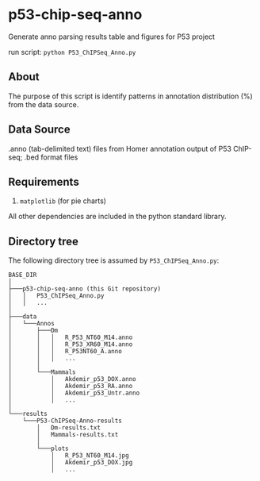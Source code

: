 # p53-chip-seq-anno

Generate anno parsing results table and figures for P53 project

run script: `python P53_ChIPSeq_Anno.py`

## About

The purpose of this script is identify patterns in annotation distribution (%) from the data source.

## Data Source

.anno (tab-delimited text) files from Homer annotation output of P53 ChIP-seq; .bed format files

## Requirements

1. `matplotlib` (for pie charts)

All other dependencies are included in the python standard library.

## Directory tree

The following directory tree is assumed by `P53_ChIPSeq_Anno.py`:

```
BASE_DIR
│
├───p53-chip-seq-anno (this Git repository)
│   │   P53_ChIPSeq_Anno.py
│   │   ...
│
├───data
│   └───Annos
│       ├───Dm
│       │   │   R_P53_NT60_M14.anno
│       │   │   R_P53_XR60_M14.anno
│       │   │   R_P53NT60_A.anno
│       │   │   ...
│       │
│       └───Mammals
│           │   Akdemir_p53_DOX.anno
│           │   Akdemir_p53_RA.anno
│           │   Akdemir_p53_Untr.anno
│           │   ...
│
└───results
    └───P53-ChIPSeq-Anno-results
        │   Dm-results.txt
        │   Mammals-results.txt
        │
        └───plots
            │   R_P53_NT60_M14.jpg
            │   Akdemir_p53_DOX.jpg
            │   ...

```
